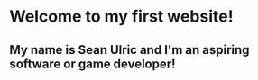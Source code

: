 # Welcome to my first website!
## My name is Sean Ulric and I'm an aspiring software or game developer!
